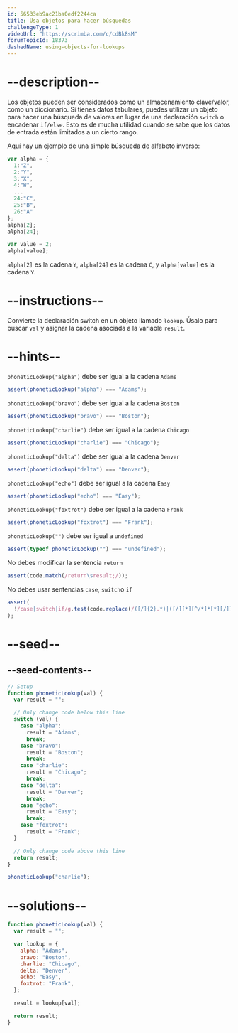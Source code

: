 ```yaml
---
id: 56533eb9ac21ba0edf2244ca
title: Usa objetos para hacer búsquedas
challengeType: 1
videoUrl: "https://scrimba.com/c/cdBk8sM"
forumTopicId: 18373
dashedName: using-objects-for-lookups
---
```


# --description--

Los objetos pueden ser considerados como un almacenamiento clave/valor, como un diccionario. Si tienes datos tabulares, puedes utilizar un objeto para hacer una búsqueda de valores en lugar de una declaración `switch` o encadenar `if/else`. Esto es de mucha utilidad cuando se sabe que los datos de entrada están limitados a un cierto rango.

Aquí hay un ejemplo de una simple búsqueda de alfabeto inverso:

```js
var alpha = {
  1:"Z",
  2:"Y",
  3:"X",
  4:"W",
  ...
  24:"C",
  25:"B",
  26:"A"
};
alpha[2];
alpha[24];

var value = 2;
alpha[value];
```

`alpha[2]` es la cadena `Y`, `alpha[24]` es la cadena `C`, y `alpha[value]` es la cadena `Y`.

# --instructions--

Convierte la declaración switch en un objeto llamado `lookup`. Úsalo para buscar `val` y asignar la cadena asociada a la variable `result`.

# --hints--

`phoneticLookup("alpha")` debe ser igual a la cadena `Adams`

```js
assert(phoneticLookup("alpha") === "Adams");
```

`phoneticLookup("bravo")` debe ser igual a la cadena `Boston`

```js
assert(phoneticLookup("bravo") === "Boston");
```

`phoneticLookup("charlie")` debe ser igual a la cadena `Chicago`

```js
assert(phoneticLookup("charlie") === "Chicago");
```

`phoneticLookup("delta")` debe ser igual a la cadena `Denver`

```js
assert(phoneticLookup("delta") === "Denver");
```

`phoneticLookup("echo")` debe ser igual a la cadena `Easy`

```js
assert(phoneticLookup("echo") === "Easy");
```

`phoneticLookup("foxtrot")` debe ser igual a la cadena `Frank`

```js
assert(phoneticLookup("foxtrot") === "Frank");
```

`phoneticLookup("")` debe ser igual a `undefined`

```js
assert(typeof phoneticLookup("") === "undefined");
```

No debes modificar la sentencia `return`

```js
assert(code.match(/return\sresult;/));
```

No debes usar sentencias `case`, `switch`o `if`

```js
assert(
  !/case|switch|if/g.test(code.replace(/([/]{2}.*)|([/][*][^/*]*[*][/])/g, ""))
);
```

# --seed--

## --seed-contents--

```js
// Setup
function phoneticLookup(val) {
  var result = "";

  // Only change code below this line
  switch (val) {
    case "alpha":
      result = "Adams";
      break;
    case "bravo":
      result = "Boston";
      break;
    case "charlie":
      result = "Chicago";
      break;
    case "delta":
      result = "Denver";
      break;
    case "echo":
      result = "Easy";
      break;
    case "foxtrot":
      result = "Frank";
  }

  // Only change code above this line
  return result;
}

phoneticLookup("charlie");
```

# --solutions--

```js
function phoneticLookup(val) {
  var result = "";

  var lookup = {
    alpha: "Adams",
    bravo: "Boston",
    charlie: "Chicago",
    delta: "Denver",
    echo: "Easy",
    foxtrot: "Frank",
  };

  result = lookup[val];

  return result;
}
```
